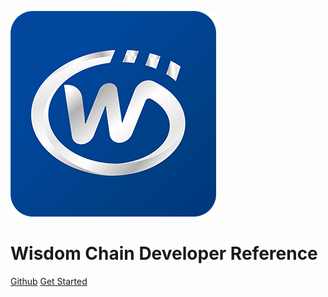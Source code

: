 ![logo](img/favicon-big.png)

# Wisdom Chain Developer Reference


[Github](https://github.com/WisedomChainGroup/docs.git)
[Get Started](README.md)